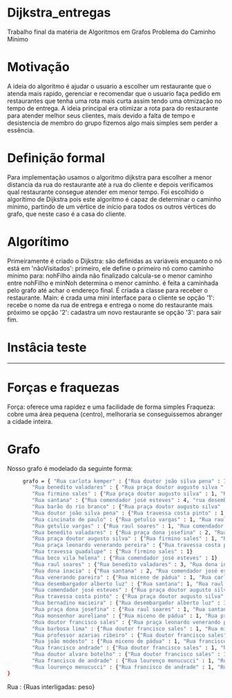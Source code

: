 # Dijkstra_entregas
Trabalho final da matéria de Algoritmos em Grafos
Problema do Caminho Mínimo


# Motivação
A ideia do algoritmo é ajudar o usuario a escolher um restaurante que o atenda mais rapido,
gerenciar e recomendar que o usuario faça pedido em restaurantes que tenha uma rota mais curta
assim tendo uma otmização no tempo de entrega.
A ideia principal era otimizar a rota para do restaurante para atender melhor seus clientes,
mais devido a falta de tempo e desistencia de membro do grupo fizemos algo mais simples sem perder a essência.


# Definição formal
Para implementação usamos o algoritmo dijkstra para escolher a menor distancia da rua do restaurante
até a rua do cliente e depois verificamos qual restaurante consegue atender em menor tempo. 
Foi escolhido o algorítimo de Dijkstra pois este algoritmo é capaz de determinar o caminho mínimo,
partindo de um vértice de início para todos os outros vértices do grafo, que neste caso é a casa do cliente.

# Algorítimo
Primeiramente é criado o Dijkstra:
     são definidas as variáveis
     enquanto o nó está em 'nãoVisitados':
          primeiro, ele define o primeiro nó como caminho mínimo
          para: nohFilho ainda não finalizado
               calcula-se o menor caminho entre nohFilho e minNoh
          determina o menor caminho.
     é feita a caminhada pelo grafo até achar o endereço final.
É criada a classe para receber o restaurante.
Main:
     é crada uma mini interface para o cliente
     se opção '1':
          recebe o nome da rua de entrega e entrega o nome do restaurante mais próximo
     se opção '2':
          cadastra um novo restaurante
     se opção '3':
          para sair
fim.

# Instâcia teste
--------------------------

# Forças e fraquezas
Força: oferece uma rapidez e uma facilidade de forma simples
Fraqueza: cobre uma área pequena (centro), melhoraria se conseguissemos abranger a cidade inteira.

# Grafo
Nosso grafo é modelado da seguinte forma:

```bash
     grafo = { "Rua carlota kemper" : {"Rua doutor joão silva pena" : 1, "Rua travessa costa pinto" : 2} 
        "Rua benedito valadares" : { "Rua praça doutor augusto silva " : 3 }
        "Rua firmino sales" : {"Rua praça doutor augusto silva" : 1, "Rua praça leonardo venerando pereira" : 1}
        "Rua santana" : {"Rua comendador josé esteves" : 4, "rua desembargador alberto luz" : 1}
        "Rua barão do rio branco" : {"Rua praça doutor augusto silva" : 6, "Rua santana" : 1 }
        "Rua doutor joão silva pena" : {"Rua travessa costa pinto" : 1, "Rua micendo de pádua" : 1}
        "Rua cincinato de paulo" : {"Rua getulio vargas" : 1, "Rua raul soares" : 2}
        "Rua getulio vargas" : {"Rua raul soares" : 1, "Rua comendador josé esteves" : 3}
        "Rua benedito valadares" : {"Rua praça dona josefina" : 2, "Rua praça doutor augusto silva" : 3}
        "Rua praça doutor augusto silva" : {"Rua firmino sales" : 1, "Rua miceno de pádua" : 1}
        "Rua praça leonardo venerando pereira" : {"Rua travessa costa pinto" : 1, "Rua miceno de pádua" : 2}
        "Rua travessa guadalupe" : {"Rua firmino sales" : 1}
        "Rua beco vila helena" : {"Rua comendador josé esteves" : 1}
        "Rua raul soares" : {"Rua benedito valadares" : 3, "Rua dona inacia" : 1}
        "Rua dona inacia" : {"Rua santana" : 2, "Rua comendador josé esteves" : 1}
        "Rua venerando pareira" : {"Rua miceno de pádua" : 1, "Rua carlota kemper" : 1}
        "Rua desembargador alberto luz" : {"Rua santana": 1, "Rua raul soares" : 1}
        "Rua comendador josé esteves" : {"Rua praça doutor augusto silva": 1, "Rua benedito valadares" : 1}
        "Rua travessa costa pinto" : {"Rua praça doutor augusto silva" : 1, "Rua miceno de pádua" : 1} 
        "Rua bernadino macieira" : {"Rua desembargador alberto luz" : 1}
        "Rua praça dona josefina" : {"Rua raul soares" : 1, "Rua santana" : 1}
        "Rua monsenhor aureliano" : {"Rua miceno de pádua" : 1, "Rua praça doutor augusto silva" : 2}
        "Rua doutor francisco sales" : {"Rua praça leonardo venerando pereira" : 1, "Rua miceno de pádua" : 1}
        "Rua barbosa lima" : {"Rua doutor francisco sales" : 1, "Rua miceno de pádua" : 1}
        "Rua professor azarias ribeiro" : {"Rua doutor francisco sales" : 1, "Rua miceno de pádua" : 1}
        "Rua joão modesto" : {"Rua miceno de pádua" : 1, "Rua francisco andrade" : 1}
        "Rua francisco andrade" : {"Rua doutor francisco sales" : 1, "Rua doutor alvaro botelho" : 1}
        "Rua doutor alvaro botelho" : {"Rua doutor francisco sales" : 1, "Rua francisco de andrade" : 1}
        "Rua francisco de andrade" : {"Rua lourenço menucucci" : 1, "Rua doutor alvaro botelho" : 1}
        "Rua lourenço menucucci" : {"Rua francisco de andrade" : 1, "Rua doutor francisco sales" : 2}
}
``` 


Rua : {Ruas interligadas: peso}




